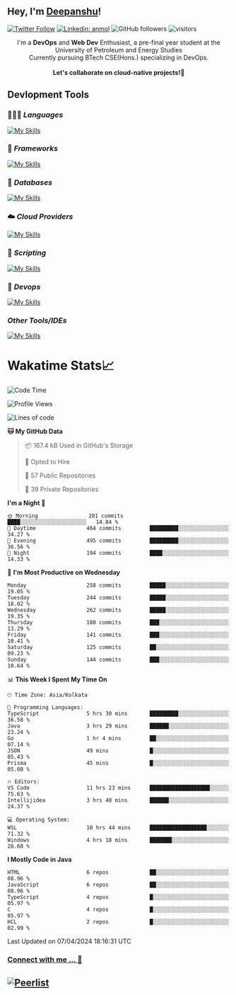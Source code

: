 ## Hey, I'm [Deepanshu](https://bio.link/deepanshgk)!

[![Twitter Follow](https://img.shields.io/twitter/follow/deepanshuurawat?label=Follow)](https://twitter.com/intent/follow?screen_name=deepanshuurawat)
[![Linkedin: anmol](https://img.shields.io/badge/-deepanshu-blue?style=flat-square&logo=Linkedin&logoColor=white&link=https://www.linkedin.com/in/deepanshu-rawat6/)](https://www.linkedin.com/in/deepanshu-rawat6/)
![GitHub followers](https://img.shields.io/github/followers/deepanshu-rawat6?label=Follow&style=social)
![visitors](https://visitor-badge.laobi.icu/badge?page_id=deepanshu-rawat6.deepanshu-rawat6)


<div align="center">
I'm a <b>DevOps</b> and <b>Web Dev</b> Enthusiast, a pre-final year student at the University of Petroleum and Energy Studies <br> Currently pursuing BTech CSE(Hons.) specializing in DevOps.
</div>

<br>

<div align="center">
 <b>Let's collaborate on cloud-native projects!🚀</b>
</div>

## **Devlopment Tools**

### 🧑🏻‍💻 *Languages*
[![My Skills](https://skillicons.dev/icons?i=go,java,py,js,ts,html,css&theme=dark)](https://skillicons.dev)

### 🔎 *Frameworks*
[![My Skills](https://skillicons.dev/icons?i=nodejs,express&theme=dark)](https://skillicons.dev)

### 🛅 *Databases*
[![My Skills](https://skillicons.dev/icons?i=mysql,mongodb,postgres,prisma&theme=dark)](https://skillicons.dev)

### ☁️ *Cloud Providers*
[![My Skills](https://skillicons.dev/icons?i=aws,netlify&theme=dark)](https://skillicons.dev)

### 📜 *Scripting*
[![My Skills](https://skillicons.dev/icons?i=bash&theme=dark)](https://skillicons.dev)

### 👀 *Devops*
[![My Skills](https://skillicons.dev/icons?i=docker,kubernetes,githubactions,jenkins,grafana,prometheus&theme=dark)](https://skillicons.dev)

### *Other Tools/IDEs*
[![My Skills](https://skillicons.dev/icons?i=git,github,vscode,idea,maven&theme=dark)](https://skillicons.dev)

# Wakatime Stats📈

<!--START_SECTION:waka-->
![Code Time](http://img.shields.io/badge/Code%20Time-273%20hrs%2044%20mins-blue)

![Profile Views](http://img.shields.io/badge/Profile%20Views-0-blue)

![Lines of code](https://img.shields.io/badge/From%20Hello%20World%20I%27ve%20Written-609.5%20thousand%20lines%20of%20code-blue)

**🐱 My GitHub Data** 

> 📦 167.4 kB Used in GitHub's Storage 
 > 
> 💼 Opted to Hire
 > 
> 📜 57 Public Repositories 
 > 
> 🔑 39 Private Repositories 
 > 
**I'm a Night 🦉** 

```text
🌞 Morning                201 commits         ████░░░░░░░░░░░░░░░░░░░░░   14.84 % 
🌆 Daytime                464 commits         █████████░░░░░░░░░░░░░░░░   34.27 % 
🌃 Evening                495 commits         █████████░░░░░░░░░░░░░░░░   36.56 % 
🌙 Night                  194 commits         ████░░░░░░░░░░░░░░░░░░░░░   14.33 % 
```
📅 **I'm Most Productive on Wednesday** 

```text
Monday                   258 commits         █████░░░░░░░░░░░░░░░░░░░░   19.05 % 
Tuesday                  244 commits         █████░░░░░░░░░░░░░░░░░░░░   18.02 % 
Wednesday                262 commits         █████░░░░░░░░░░░░░░░░░░░░   19.35 % 
Thursday                 180 commits         ███░░░░░░░░░░░░░░░░░░░░░░   13.29 % 
Friday                   141 commits         ███░░░░░░░░░░░░░░░░░░░░░░   10.41 % 
Saturday                 125 commits         ██░░░░░░░░░░░░░░░░░░░░░░░   09.23 % 
Sunday                   144 commits         ███░░░░░░░░░░░░░░░░░░░░░░   10.64 % 
```


📊 **This Week I Spent My Time On** 

```text
🕑︎ Time Zone: Asia/Kolkata

💬 Programming Languages: 
TypeScript               5 hrs 30 mins       █████████░░░░░░░░░░░░░░░░   36.58 % 
Java                     3 hrs 29 mins       ██████░░░░░░░░░░░░░░░░░░░   23.24 % 
Go                       1 hr 4 mins         ██░░░░░░░░░░░░░░░░░░░░░░░   07.14 % 
JSON                     49 mins             █░░░░░░░░░░░░░░░░░░░░░░░░   05.43 % 
Prisma                   45 mins             █░░░░░░░░░░░░░░░░░░░░░░░░   05.08 % 

🔥 Editors: 
VS Code                  11 hrs 23 mins      ███████████████████░░░░░░   75.63 % 
Intellijidea             3 hrs 40 mins       ██████░░░░░░░░░░░░░░░░░░░   24.37 % 

💻 Operating System: 
WSL                      10 hrs 44 mins      ██████████████████░░░░░░░   71.32 % 
Windows                  4 hrs 18 mins       ███████░░░░░░░░░░░░░░░░░░   28.68 % 
```

**I Mostly Code in Java** 

```text
HTML                     6 repos             ██░░░░░░░░░░░░░░░░░░░░░░░   08.96 % 
JavaScript               6 repos             ██░░░░░░░░░░░░░░░░░░░░░░░   08.96 % 
TypeScript               4 repos             █░░░░░░░░░░░░░░░░░░░░░░░░   05.97 % 
C                        4 repos             █░░░░░░░░░░░░░░░░░░░░░░░░   05.97 % 
HCL                      2 repos             █░░░░░░░░░░░░░░░░░░░░░░░░   02.99 % 
```




 Last Updated on 07/04/2024 18:16:31 UTC
<!--END_SECTION:waka-->



### [Connect with me ... 💬](https://bio.link/deepanshgk) 
[![Peerlist](https://github-readme-badge.peerlist.io/api/deepanshurawat6?style=social)](https://peerlist.io/deepanshurawat6) 
---

<!--- 
![Snake animation](https://github.com/deepanshu-rawat6/deepanshu-rawat6/blob/output/github-contribution-grid-snake.svg)
---
--->

<!--- 
[![@deepanshurawat6's Holopin board](https://holopin.io/api/user/board?user=deepanshurawat6)](https://holopin.io/@deepanshurawat6)
---
--->
